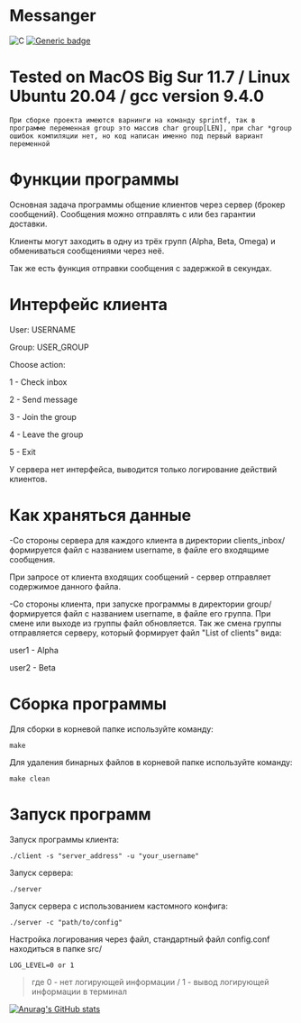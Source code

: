 # Messanger

![C](https://img.shields.io/badge/C-Solutions-blue.svg?style=flat&logo=c%2B%2B)
[![Generic badge](https://img.shields.io/badge/Develop-unstable-yellowgreen)](https://shields.io/)

# Tested on MacOS Big Sur 11.7 / Linux Ubuntu 20.04 / gcc version 9.4.0 

`При сборке проекта имеются варнинги на команду sprintf, так в программе переменная group это массив char group[LEN], при char *group ошибок компиляции нет, но код написан именно под первый вариант переменной`

# Функции программы

Основная задача программы общение клиентов через сервер (брокер сообщений). Сообщения можно отправлять с или без гарантии доставки.

Клиенты могут заходить в одну из трёх групп (Alpha, Beta, Omega) и обмениваться сообщениями через неё.

Так же есть функция отправки сообщения с задержкой в секундах.

# Интерфейс клиента

User: USERNAME

Group: USER_GROUP

Choose action:

  1 - Check inbox

  2 - Send message

  3 - Join the group

  4 - Leave the group

  5 - Exit

У сервера нет интерфейса, выводится только логирование действий клиентов.

# Как храняться данные

-Со стороны сервера для каждого клиента в директории clients_inbox/ формируется файл с названием username, в файле его входящиме сообщения.

При запросе от клиента входящих сообщений - сервер отправляет содержимое данного файла.

-Со стороны клиента, при запуске программы в директории group/ формируется файл с названием username, в файле его группа. При смене или выходе из группы файл обновляется. Так же смена группы отправляется серверу, который формирует файл "List of clients" вида:

user1 - Alpha

user2 - Beta


# Сборка программы

Для сборки в корневой папке используйте команду:

`make`

Для удаления бинарных файлов в корневой папке используйте команду:

`make clean`

# Запуск программ

Запуск программы клиента:

`./client -s "server_address" -u "your_username"`

Запуск сервера:

`./server`

Запуск сервера с использованием кастомного конфига:

`./server -c "path/to/config"`

Настройка логирования через файл, стандартный файл config.conf находиться в папке src/

`LOG_LEVEL=0 or 1`

> где 0 - нет логирующей информации / 1 - вывод логирующей информации в терминал


[![Anurag's GitHub stats](https://github-readme-stats.vercel.app/api?username=alehanter337)](https://github.com/alehanter337/github-readme-stats)
